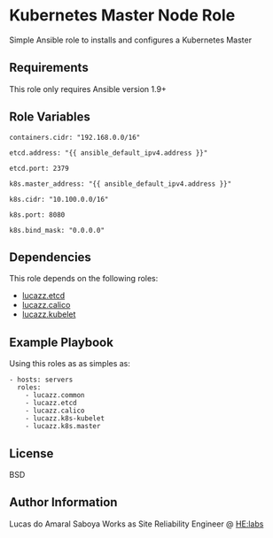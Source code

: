 Kubernetes Master Node Role
=========

Simple Ansible role to installs and configures a Kubernetes Master

Requirements
------------

This role only requires Ansible version 1.9+

Role Variables
--------------

`containers.cidr: "192.168.0.0/16"`

`etcd.address: "{{ ansible_default_ipv4.address }}"`

`etcd.port: 2379`

`k8s.master_address: "{{ ansible_default_ipv4.address }}"`

`k8s.cidr: "10.100.0.0/16"`

`k8s.port: 8080`

`k8s.bind_mask: "0.0.0.0"`

Dependencies
------------

This role depends on the following roles:

*   [lucazz.etcd](https://github.com/lucazz/ansible-etcd)
*   [lucazz.calico](https://github.com/lucazz/ansible-calico)
*   [lucazz.kubelet](#)

Example Playbook
----------------

Using this roles as as simples as:

    - hosts: servers
      roles:
        - lucazz.common
        - lucazz.etcd
        - lucazz.calico
        - lucazz.k8s-kubelet
        - lucazz.k8s.master

License
-------

BSD

Author Information
------------------

Lucas do Amaral Saboya Works as Site Reliability Engineer @ [HE:labs](https://www.helabs.com)
